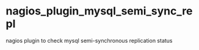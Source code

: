 nagios_plugin_mysql_semi_sync_repl
==================================

nagios plugin to check mysql semi-synchronous replication status